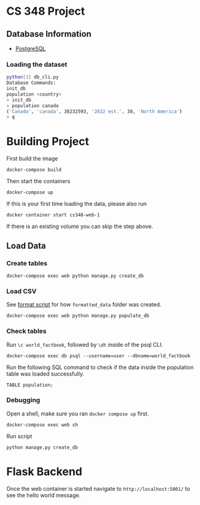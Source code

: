 # CS 348 Project

## Database Information

- [PostgreSQL](https://www.postgresql.org/download/)

### Loading the dataset

```sh
python[3] db_cli.py
Database Commands:
init_db
population <country>
> init_db
> population canada
('Canada', 'canada', 38232593, '2022 est.', 38, 'North America')
> q
```

# Building Project

First build the image
```
docker-compose build
```

Then start the containers
```
docker-compose up
```
If this is your first time loading the data, please also run 
```
docker container start cs348-web-1
```
If there is an existing volume you can skip the step above.

## Load Data

### Create tables
```
docker-compose exec web python manage.py create_db
```

### Load CSV

See [format script](csv_format_utilities/README.md) for how `formatted_data` folder was created.

```
docker-compose exec web python manage.py populate_db
```

### Check tables

Run `\c world_factbook`, followed by `\dt` inside of the psql CLI.

```
docker-compose exec db psql --username=user --dbname=world_factbook
```

Run the following SQL command to check if the data inside the population table was loaded successfully.
```
TABLE population;
```

### Debugging

Open a shell, make sure you ran `docker compose up` first.
```
docker-compose exec web sh
```

Run script
```
python manage.py create_db
```

# Flask Backend

Once the web container is started navigate to `http://localhost:5001/` to see the hello world message.

